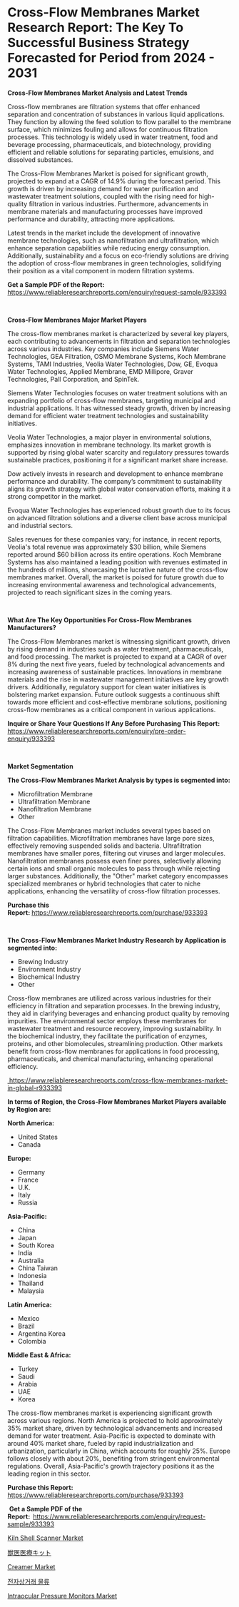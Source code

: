 <p><h1>Cross-Flow Membranes Market Research Report: The Key To Successful Business Strategy Forecasted for Period from 2024 - 2031</h1></p><p><strong>Cross-Flow Membranes Market Analysis and Latest Trends</strong></p>
<p><p>Cross-flow membranes are filtration systems that offer enhanced separation and concentration of substances in various liquid applications. They function by allowing the feed solution to flow parallel to the membrane surface, which minimizes fouling and allows for continuous filtration processes. This technology is widely used in water treatment, food and beverage processing, pharmaceuticals, and biotechnology, providing efficient and reliable solutions for separating particles, emulsions, and dissolved substances.</p><p>The Cross-Flow Membranes Market is poised for significant growth, projected to expand at a CAGR of 14.9% during the forecast period. This growth is driven by increasing demand for water purification and wastewater treatment solutions, coupled with the rising need for high-quality filtration in various industries. Furthermore, advancements in membrane materials and manufacturing processes have improved performance and durability, attracting more applications.</p><p>Latest trends in the market include the development of innovative membrane technologies, such as nanofiltration and ultrafiltration, which enhance separation capabilities while reducing energy consumption. Additionally, sustainability and a focus on eco-friendly solutions are driving the adoption of cross-flow membranes in green technologies, solidifying their position as a vital component in modern filtration systems.</p></p>
<p><strong>Get a Sample PDF of the Report:&nbsp;</strong> <a href="https://www.reliableresearchreports.com/enquiry/request-sample/933393">https://www.reliableresearchreports.com/enquiry/request-sample/933393</a></p>
<p>&nbsp;</p>
<p><strong>Cross-Flow Membranes Major Market Players</strong></p>
<p><p>The cross-flow membranes market is characterized by several key players, each contributing to advancements in filtration and separation technologies across various industries. Key companies include Siemens Water Technologies, GEA Filtration, OSMO Membrane Systems, Koch Membrane Systems, TAMI Industries, Veolia Water Technologies, Dow, GE, Evoqua Water Technologies, Applied Membrane, EMD Millipore, Graver Technologies, Pall Corporation, and SpinTek.</p><p>Siemens Water Technologies focuses on water treatment solutions with an expanding portfolio of cross-flow membranes, targeting municipal and industrial applications. It has witnessed steady growth, driven by increasing demand for efficient water treatment technologies and sustainability initiatives. </p><p>Veolia Water Technologies, a major player in environmental solutions, emphasizes innovation in membrane technology. Its market growth is supported by rising global water scarcity and regulatory pressures towards sustainable practices, positioning it for a significant market share increase.</p><p>Dow actively invests in research and development to enhance membrane performance and durability. The company’s commitment to sustainability aligns its growth strategy with global water conservation efforts, making it a strong competitor in the market. </p><p>Evoqua Water Technologies has experienced robust growth due to its focus on advanced filtration solutions and a diverse client base across municipal and industrial sectors. </p><p>Sales revenues for these companies vary; for instance, in recent reports, Veolia's total revenue was approximately $30 billion, while Siemens reported around $60 billion across its entire operations. Koch Membrane Systems has also maintained a leading position with revenues estimated in the hundreds of millions, showcasing the lucrative nature of the cross-flow membranes market. Overall, the market is poised for future growth due to increasing environmental awareness and technological advancements, projected to reach significant sizes in the coming years.</p></p>
<p>&nbsp;</p>
<p><strong>What Are The Key Opportunities For Cross-Flow Membranes Manufacturers?</strong></p>
<p><p>The Cross-Flow Membranes market is witnessing significant growth, driven by rising demand in industries such as water treatment, pharmaceuticals, and food processing. The market is projected to expand at a CAGR of over 8% during the next five years, fueled by technological advancements and increasing awareness of sustainable practices. Innovations in membrane materials and the rise in wastewater management initiatives are key growth drivers. Additionally, regulatory support for clean water initiatives is bolstering market expansion. Future outlook suggests a continuous shift towards more efficient and cost-effective membrane solutions, positioning cross-flow membranes as a critical component in various applications.</p></p>
<p><strong>Inquire or Share Your Questions If Any Before Purchasing This Report:</strong> <a href="https://www.reliableresearchreports.com/enquiry/pre-order-enquiry/933393">https://www.reliableresearchreports.com/enquiry/pre-order-enquiry/933393</a></p>
<p>&nbsp;</p>
<p><strong>Market Segmentation</strong></p>
<p><strong>The Cross-Flow Membranes Market Analysis by types is segmented into:</strong></p>
<p><ul><li>Microfiltration Membrane</li><li>Ultrafiltration Membrane</li><li>Nanofiltration Membrane</li><li>Other</li></ul></p>
<p><p>The Cross-Flow Membranes market includes several types based on filtration capabilities. Microfiltration membranes have large pore sizes, effectively removing suspended solids and bacteria. Ultrafiltration membranes have smaller pores, filtering out viruses and larger molecules. Nanofiltration membranes possess even finer pores, selectively allowing certain ions and small organic molecules to pass through while rejecting larger substances. Additionally, the "Other" market category encompasses specialized membranes or hybrid technologies that cater to niche applications, enhancing the versatility of cross-flow filtration processes.</p></p>
<p><strong>Purchase this Report:&nbsp;</strong><a href="https://www.reliableresearchreports.com/purchase/933393">https://www.reliableresearchreports.com/purchase/933393</a></p>
<p>&nbsp;</p>
<p><strong>The Cross-Flow Membranes Market Industry Research by Application is segmented into:</strong></p>
<p><ul><li>Brewing Industry</li><li>Environment Industry</li><li>Biochemical Industry</li><li>Other</li></ul></p>
<p><p>Cross-flow membranes are utilized across various industries for their efficiency in filtration and separation processes. In the brewing industry, they aid in clarifying beverages and enhancing product quality by removing impurities. The environmental sector employs these membranes for wastewater treatment and resource recovery, improving sustainability. In the biochemical industry, they facilitate the purification of enzymes, proteins, and other biomolecules, streamlining production. Other markets benefit from cross-flow membranes for applications in food processing, pharmaceuticals, and chemical manufacturing, enhancing operational efficiency.</p></p>
<p><a href="https://www.reliableresearchreports.com/cross-flow-membranes-market-in-global-r933393">&nbsp;https://www.reliableresearchreports.com/cross-flow-membranes-market-in-global-r933393</a></p>
<p><strong>In terms of Region, the Cross-Flow Membranes Market Players available by Region are:</strong></p>
<p>
    <p> <strong> North America: </strong>
        <ul>
            <li>United States</li>
            <li>Canada</li>
        </ul>
        </p> 
    <p> <strong> Europe: </strong>
        <ul>
            <li>Germany</li>
            <li>France</li>
            <li>U.K.</li>
            <li>Italy</li>
            <li>Russia</li>
        </ul>
        </p> 
    <p> <strong> Asia-Pacific: </strong>
        <ul>
            <li>China</li>
            <li>Japan</li>
            <li>South Korea</li>
            <li>India</li>
            <li>Australia</li>
            <li>China Taiwan</li>
            <li>Indonesia</li>
            <li>Thailand</li>
            <li>Malaysia</li>
        </ul>
        </p> 
    <p> <strong> Latin America: </strong>
        <ul>
            <li>Mexico</li>
            <li>Brazil</li>
            <li>Argentina Korea</li>
            <li>Colombia</li>
        </ul>
        </p> 
    <p> <strong> Middle East & Africa: </strong>
        <ul>
            <li>Turkey</li>
            <li>Saudi</li>
            <li>Arabia</li>
            <li>UAE</li>
            <li>Korea</li>
        </ul>
    </p>
    </p>
<p><p>The cross-flow membranes market is experiencing significant growth across various regions. North America is projected to hold approximately 35% market share, driven by technological advancements and increased demand for water treatment. Asia-Pacific is expected to dominate with around 40% market share, fueled by rapid industrialization and urbanization, particularly in China, which accounts for roughly 25%. Europe follows closely with about 20%, benefiting from stringent environmental regulations. Overall, Asia-Pacific's growth trajectory positions it as the leading region in this sector.</p></p>
<p><strong>Purchase this Report: </strong><a href="https://www.reliableresearchreports.com/purchase/933393">https://www.reliableresearchreports.com/purchase/933393</a></p>
<p>&nbsp;<strong>Get a Sample PDF of the Report:&nbsp;&nbsp;</strong><a href="https://www.reliableresearchreports.com/enquiry/request-sample/933393">https://www.reliableresearchreports.com/enquiry/request-sample/933393</a></p>
<p><strong></strong></p>
<p><p><a href="https://medium.com/@tigerlookbaliw/the-kiln-shell-scanner-market-has-witnessed-significant-growth-in-recent-years-and-this-trend-is-c7bdb1eac922">Kiln Shell Scanner Market</a></p><p><a href="https://medium.com/@taniawisozk/%E7%8D%A3%E5%8C%BB%E7%99%82%E3%82%AD%E3%83%83%E3%83%88%E5%B8%82%E5%A0%B4%E3%81%AE%E6%96%B0%E3%81%9F%E3%81%AA%E3%83%88%E3%83%AC%E3%83%B3%E3%83%89%E3%81%A82024%E5%B9%B4%E3%81%8B%E3%82%892031%E5%B9%B4%E3%81%BE%E3%81%A7%E3%81%AE%E5%B0%86%E6%9D%A5%E5%B1%95%E6%9C%9B-03823106eb22">獣医医療キット</a></p><p><a href="https://www.linkedin.com/pulse/insights-creamer-market-players-size-geographical-regions-t0nie?trackingId=qcv%2Bis0cSIed1CzWN9a5CA%3D%3D">Creamer Market</a></p><p><a href="https://medium.com/@trevorkruvalis5678/%EC%84%B8%EA%B3%84-e-commerce-logistics-market-%EC%9D%80-2024%EC%97%90%EC%84%9C-2031%EB%A1%9C-%EC%97%B0%ED%8F%89%EA%B7%A0-%EC%A6%9D%EA%B0%80%EC%9C%A8%EC%9D%84-%EB%B3%B4%EC%9D%BC-%EA%B2%83%EC%9C%BC%EB%A1%9C-%EC%98%88%EC%83%81%EB%90%A9%EB%8B%88%EB%8B%A4-156015c29eae">전자상거래 물류</a></p><p><a href="https://github.com/kathiestrine5ty/Market-Research-Report-List-1/blob/main/intraocular-pressure-monitors-market.md">Intraocular Pressure Monitors Market</a></p></p>